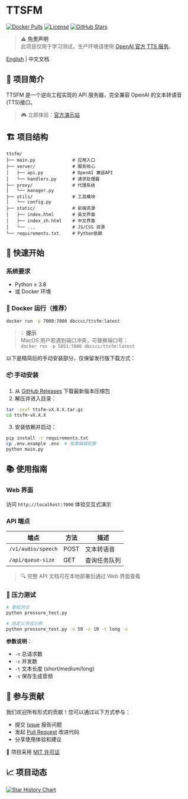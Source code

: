 # TTSFM

[![Docker Pulls](https://img.shields.io/docker/pulls/dbcccc/ttsfm?style=flat-square&logo=docker)](https://hub.docker.com/r/dbcccc/ttsfm)
[![License](https://img.shields.io/github/license/dbccccccc/ttsfm?style=flat-square)](LICENSE)
[![GitHub Stars](https://img.shields.io/github/stars/dbccccccc/ttsfm?style=social)](https://github.com/dbccccccc/ttsfm)

> ⚠️ **免责声明**  
> 此项目仅用于学习测试，生产环境请使用 [OpenAI 官方 TTS 服务](https://platform.openai.com/docs/guides/audio)。

[English](README.md) | 中文文档

## 🌟 项目简介

TTSFM 是一个逆向工程实现的 API 服务器，完全兼容 OpenAI 的文本转语音(TTS)接口。

> 🎮 立即体验：[官方演示站](https://ttsapi.fm) 


## 🏗️ 项目结构

```text
ttsfm/
├── main.py              # 应用入口
├── server/              # 服务核心
│   ├── api.py           # OpenAI 兼容API
│   └── handlers.py      # 请求处理器
├── proxy/               # 代理系统
│   └── manager.py
├── utils/               # 工具模块
│   └── config.py
├── static/              # 前端资源
│   ├── index.html       # 英文界面
│   ├── index_zh.html    # 中文界面
│   └── ...              # JS/CSS 资源
└── requirements.txt     # Python依赖
```

## 🚀 快速开始

### 系统要求
- Python ≥ 3.8
- 或 Docker 环境

### 🐳 Docker 运行（推荐）
```bash
docker run -p 7000:7000 dbcccc/ttsfm:latest
```

> 💡 **提示**  
> MacOS 用户若遇到端口冲突，可替换端口号：  
> `docker run -p 5051:7000 dbcccc/ttsfm:latest`

以下是精简后的手动安装部分，仅保留发行版下载方式：

### 📦 手动安装

1. 从 [GitHub Releases](https://github.com/dbccccccc/ttsfm/releases) 下载最新版本压缩包
2. 解压并进入目录：
```bash
tar -zxvf ttsfm-vX.X.X.tar.gz
cd ttsfm-vX.X.X
```
3. 安装依赖并启动：
```bash
pip install -r requirements.txt
cp .env.example .env  # 按需编辑配置
python main.py
```

## 📚 使用指南

### Web 界面
访问 `http://localhost:7000` 体验交互式演示

### API 端点
| 端点 | 方法 | 描述 |
|------|------|-------------|
| `/v1/audio/speech` | POST | 文本转语音 |
| `/api/queue-size` | GET | 查询任务队列 |

> 🔍 完整 API 文档可在本地部署后通过 Web 界面查看

### 🧪 压力测试
```bash
# 基础测试
python pressure_test.py

# 自定义测试示例
python pressure_test.py -n 50 -c 10 -t long -s
```

**参数说明**：
- `-n` 总请求数
- `-c` 并发数
- `-t` 文本长度 (short/medium/long)  
- `-s` 保存生成音频

## 🤝 参与贡献

我们欢迎所有形式的贡献！您可以通过以下方式参与：

- 提交 [Issue](https://github.com/dbccccccc/ttsfm/issues) 报告问题
- 发起 [Pull Request](https://github.com/dbccccccc/ttsfm/pulls) 改进代码
- 分享使用体验和建议

📜 项目采用 [MIT 许可证](LICENSE)

## 📈 项目动态

[![Star History Chart](https://api.star-history.com/svg?repos=dbccccccc/ttsfm&type=Date)](https://star-history.com/#dbccccccc/ttsfm&Date)